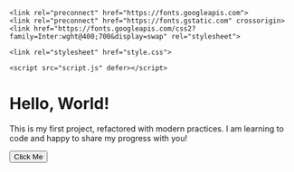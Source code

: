 <!DOCTYPE html>
<html lang="en">
<head>
    <meta charset="UTF-8">
    <meta name="viewport" content="width=device-width, initial-scale=1.0">
    <title>Hello, Modern World!</title>
    
    <link rel="preconnect" href="https://fonts.googleapis.com">
    <link rel="preconnect" href="https://fonts.gstatic.com" crossorigin>
    <link href="https://fonts.googleapis.com/css2?family=Inter:wght@400;700&display=swap" rel="stylesheet">
    
    <link rel="stylesheet" href="style.css">
    
    <script src="script.js" defer></script>
</head>
<body>
    <main class="content-card">
        <h1>Hello, World!</h1>
        <p>This is my first project, refactored with modern practices. I am learning to code and happy to share my progress with you!</p>
        <button id="actionButton">Click Me</button>
    </main>
</body>
</html>
